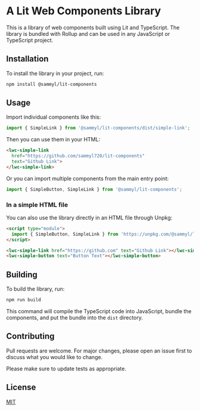 # A Lit Web Components Library

This is a library of web components built using Lit and TypeScript. The library is bundled with Rollup and can be used in any JavaScript or TypeScript project.

## Installation

To install the library in your project, run:

```bash
npm install @sammyl/lit-components
```

## Usage

Import individual components like this:

```javascript
import { SimpleLink } from '@sammyl/lit-components/dist/simple-link';
```

Then you can use them in your HTML:

```html
<lwc-simple-link 
  href="https://github.com/sammyl720/lit-components" 
  text="Github Link">
</lwc-simple-link>
```

Or you can import multiple components from the main entry point:

```javascript
import { SimpleButton, SimpleLink } from '@sammyl/lit-components';
```


### In a simple HTML file

You can also use the library directly in an HTML file through Unpkg:

```html
<script type="module">
  import { SimpleButton, SimpleLink } from 'https://unpkg.com/@sammyl/lit-components@latest';
</script>

<lwc-simple-link href="https://github.com" text="Github Link"></lwc-simple-link>
<lwc-simple-button text="Button Text"></lwc-simple-button>
```

## Building

To build the library, run:

```bash
npm run build
```

This command will compile the TypeScript code into JavaScript, bundle the components, and put the bundle into the `dist` directory.

## Contributing

Pull requests are welcome. For major changes, please open an issue first to discuss what you would like to change.

Please make sure to update tests as appropriate.

## License

[MIT](https://choosealicense.com/licenses/mit/)
